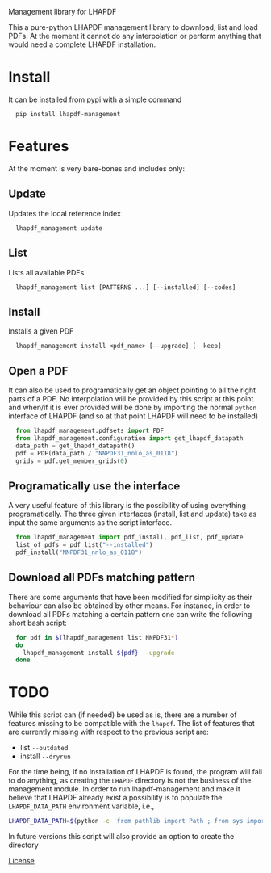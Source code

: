 Management library for LHAPDF

This a pure-python LHAPDF management library to download, list and load PDFs.
At the moment it cannot do any interpolation or perform anything that would need a complete LHAPDF installation.


# Install

It can be installed from pypi with a simple command

```
  pip install lhapdf-management
```

# Features

At the moment is very bare-bones and includes only:

## Update

Updates the local reference index

```
  lhapdf_management update
```

## List

Lists all available PDFs

```
  lhapdf_management list [PATTERNS ...] [--installed] [--codes]
```

## Install

Installs a given PDF

```
  lhapdf_management install <pdf_name> [--upgrade] [--keep]
```

## Open a PDF

It can also be used to programatically get an object pointing to all the right parts of a PDF.
No interpolation will be provided by this script at this point and when/if it is ever provided
will be done by importing the normal `python` interface of LHAPDF (and so at that point LHAPDF
will need to be installed)

```python
  from lhapdf_management.pdfsets import PDF
  from lhapdf_management.configuration import get_lhapdf_datapath
  data_path = get_lhapdf_datapath()
  pdf = PDF(data_path / "NNPDF31_nnlo_as_0118")
  grids = pdf.get_member_grids(0)
```

## Programatically use the interface

A very useful feature of this library is the possibility of using everything programatically.
The three given interfaces (install, list and update) take as input the same arguments
as the script interface.

```python
  from lhapdf_management import pdf_install, pdf_list, pdf_update
  list_of_pdfs = pdf_list("--installed")
  pdf_install("NNPDF31_nnlo_as_0118")
```

## Download all PDFs matching pattern

There are some arguments that have been modified for simplicity as their behaviour can also
be obtained by other means.
For instance, in order to download all PDFs matching a certain pattern one can write the
following short bash script:

```bash
  for pdf in $(lhapdf_management list NNPDF31*)
  do
    lhapdf_management install ${pdf} --upgrade
  done
```

# TODO
While this script can (if needed) be used as is, there are a number of features missing to be compatible with the `lhapdf`.
The list of features that are currently missing with respect to the previous script are:

- list ``--outdated``
- install ``--dryrun``

For the time being, if no installation of LHAPDF is found, the program will fail to do anything, as creating the `LHAPDF` directory is not the business of the management module.
In order to run lhapdf-management and make it believe that LHAPDF already exist a possibility is to populate the `LHAPDF_DATA_PATH` environment variable, i.e.,

```bash
LHAPDF_DATA_PATH=$(python -c 'from pathlib import Path ; from sys import prefix ; print(Path(prefix) / "share" / "LHAPDF")' ; lhapdf-management update
```

In future versions this script will also provide an option to create the directory


[License](https://gitlab.com/hepcedar/lhapdf/-/blob/master/COPYING)
